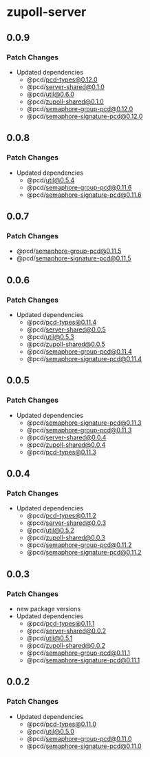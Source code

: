 # zupoll-server

## 0.0.9

### Patch Changes

- Updated dependencies
  - @pcd/pcd-types@0.12.0
  - @pcd/server-shared@0.1.0
  - @pcd/util@0.6.0
  - @pcd/zupoll-shared@0.1.0
  - @pcd/semaphore-group-pcd@0.12.0
  - @pcd/semaphore-signature-pcd@0.12.0

## 0.0.8

### Patch Changes

- Updated dependencies
  - @pcd/util@0.5.4
  - @pcd/semaphore-group-pcd@0.11.6
  - @pcd/semaphore-signature-pcd@0.11.6

## 0.0.7

### Patch Changes

- @pcd/semaphore-group-pcd@0.11.5
- @pcd/semaphore-signature-pcd@0.11.5

## 0.0.6

### Patch Changes

- Updated dependencies
  - @pcd/pcd-types@0.11.4
  - @pcd/server-shared@0.0.5
  - @pcd/util@0.5.3
  - @pcd/zupoll-shared@0.0.5
  - @pcd/semaphore-group-pcd@0.11.4
  - @pcd/semaphore-signature-pcd@0.11.4

## 0.0.5

### Patch Changes

- Updated dependencies
  - @pcd/semaphore-signature-pcd@0.11.3
  - @pcd/semaphore-group-pcd@0.11.3
  - @pcd/server-shared@0.0.4
  - @pcd/zupoll-shared@0.0.4
  - @pcd/pcd-types@0.11.3

## 0.0.4

### Patch Changes

- Updated dependencies
  - @pcd/pcd-types@0.11.2
  - @pcd/server-shared@0.0.3
  - @pcd/util@0.5.2
  - @pcd/zupoll-shared@0.0.3
  - @pcd/semaphore-group-pcd@0.11.2
  - @pcd/semaphore-signature-pcd@0.11.2

## 0.0.3

### Patch Changes

- new package versions
- Updated dependencies
  - @pcd/pcd-types@0.11.1
  - @pcd/server-shared@0.0.2
  - @pcd/util@0.5.1
  - @pcd/zupoll-shared@0.0.2
  - @pcd/semaphore-group-pcd@0.11.1
  - @pcd/semaphore-signature-pcd@0.11.1

## 0.0.2

### Patch Changes

- Updated dependencies
  - @pcd/pcd-types@0.11.0
  - @pcd/util@0.5.0
  - @pcd/semaphore-group-pcd@0.11.0
  - @pcd/semaphore-signature-pcd@0.11.0
